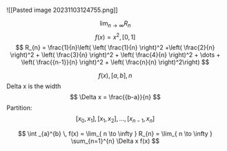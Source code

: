 ![[Pasted image 20231103124755.png]]

$$
\lim_{ n \to \infty } R_{n}
$$
$$
f(x) = x^2, [0,1]
$$
$$
R_{n} = \frac{1}{n}\left( \left( \frac{1}{n} \right)^2 +\left( \frac{2}{n} \right)^2 + \left( \frac{3}{n} \right)^2 + \left( \frac{4}{n} \right)^2 + \dots + \left( \frac{{n-1}}{n} \right)^2 + \left( \frac{n}{n} \right)^2\right)
$$


$$
f(x), [a,b], n
$$
Delta x is the width
$$
\Delta x = \frac{{b-a}}{n}
$$
Partition:
$$
[x_{0}, x_{1}],[x_{1}, x_{2}],\dots,[x_{n-1},x_{n}]
$$

$$
\int _{a}^{b} \, f(x) = \lim_{ n \to \infty } R_{n} = \lim_{ n \to \infty } \sum_{n=1}^{n} \Delta x f(x) 
$$
